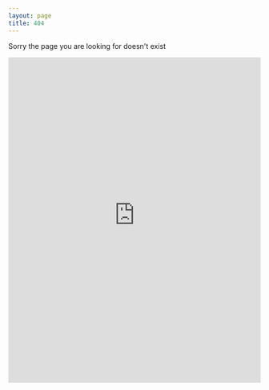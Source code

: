 ```yaml
---
layout: page
title: 404
---
```


Sorry the page you are looking for doesn't exist

<iframe src="http://notfound-static.fwebservices.be/404/index.html?&amp;key=23473492dfc11fc071b3a7ec5a5cca7e" width="100%" height="650" frameborder="0"></iframe>
